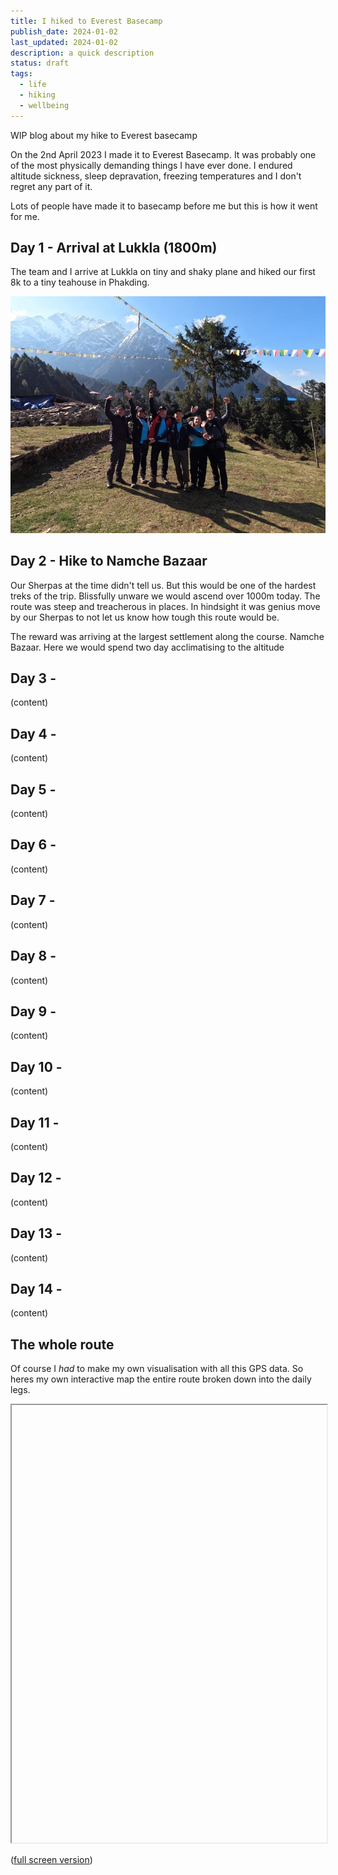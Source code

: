 ```yaml
---
title: I hiked to Everest Basecamp
publish_date: 2024-01-02
last_updated: 2024-01-02
description: a quick description
status: draft
tags:
  - life
  - hiking
  - wellbeing
---
```



WIP blog about my hike to Everest basecamp

  

On the 2nd April 2023 I made it to Everest Basecamp. It was probably one of the most physically demanding things I have ever done. I endured altitude sickness, sleep depravation, freezing temperatures and I don't regret any part of it.

  

Lots of people have made it to basecamp before me but this is how it went for me.

  

## Day 1 - Arrival at Lukkla (1800m)

  

The team and I arrive at Lukkla on tiny and shaky plane and hiked our first 8k to a tiny teahouse in Phakding.

![the btbc team at lukkla](attachments/GOPR0235.jpg) 

  

<div class="strava-embed-placeholder" data-embed-type="activity" data-embed-id="8773766993" data-style="standard"></div>

  

## Day 2 - Hike to Namche Bazaar

Our Sherpas at the time didn't tell us. But this would be one of the hardest treks of the trip.  Blissfully unware we would ascend over 1000m today. The route was steep and treacherous in places. In hindsight it was genius move by our Sherpas to not let us know how tough this route would be.

The reward was arriving at the largest settlement along the course. Namche Bazaar. Here we would spend two day acclimatising to the altitude
  

<div class="strava-embed-placeholder" data-embed-type="activity" data-embed-id="8779392541" data-style="standard"></div>

  

## Day 3 -

  

(content)

  

<div class="strava-embed-placeholder" data-embed-type="activity" data-embed-id="8783863155" data-style="standard"></div>

  

## Day 4 -

  

(content)

  

<div class="strava-embed-placeholder" data-embed-type="activity" data-embed-id="8784362504" data-style="standard"></div>

  

<div class="strava-embed-placeholder" data-embed-type="activity" data-embed-id="8789974770" data-style="standard"></div>

  

<div class="strava-embed-placeholder" data-embed-type="activity" data-embed-id="8789975194" data-style="standard"></div>

  

## Day 5 -

  

(content)

  

<div class="strava-embed-placeholder" data-embed-type="activity" data-embed-id="8800868630" data-style="standard"></div>

  

## Day 6 -

  

(content)

  

<div class="strava-embed-placeholder" data-embed-type="activity" data-embed-id="8801937278" data-style="standard"></div>

  

## Day 7 -

  

(content)

  

<div class="strava-embed-placeholder" data-embed-type="activity" data-embed-id="8806491990" data-style="standard"></div>

  

## Day 8 -

  

(content)

  

<div class="strava-embed-placeholder" data-embed-type="activity" data-embed-id="8800868630" data-style="standard"></div>

  

## Day 9 -

  

(content)

  

<div class="strava-embed-placeholder" data-embed-type="activity" data-embed-id="8852888942" data-style="standard"></div>

  

<div class="strava-embed-placeholder" data-embed-type="activity" data-embed-id="8819257607" data-style="standard"></div>

  

## Day 10 -

  

(content)

  

<div class="strava-embed-placeholder" data-embed-type="activity" data-embed-id="8824344017" data-style="standard"></div>

  

## Day 11 -

  

(content)

  

<div class="strava-embed-placeholder" data-embed-type="activity" data-embed-id="8829287149" data-style="standard"></div>

  

## Day 12 -

  

(content)

  

<div class="strava-embed-placeholder" data-embed-type="activity" data-embed-id="8835095144" data-style="standard"></div>

  

## Day 13 -

  

(content)

  

<div class="strava-embed-placeholder" data-embed-type="activity" data-embed-id="8841006070" data-style="standard"></div>

  

## Day 14 -

  

(content)

  

<div class="strava-embed-placeholder" data-embed-type="activity" data-embed-id="8845817389" data-style="standard"></div>

  

## The whole route

  

Of course I _had_ to make my own visualisation with all this GPS data. So heres my own interactive map the entire route broken down into the daily legs.

  

<iframe style="width:100%; height: 700px"  src="https://btbc-2023-data-viz.vercel.app/" title="intertive map of the full route hiking to everest basecamp"></iframe>

  

([full screen version](https://btbc-2023-data-viz.vercel.app/))

  

<script defer src="https://strava-embeds.com/embed.js"></script>